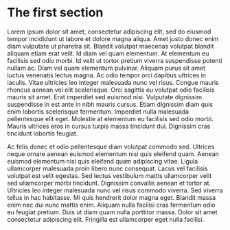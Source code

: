 # The first section

Lorem ipsum dolor sit amet, consectetur adipiscing elit, sed do eiusmod
tempor incididunt ut labore et dolore magna aliqua. Amet justo donec enim
diam vulputate ut pharetra sit. Blandit volutpat maecenas volutpat blandit
aliquam etiam erat velit. Id diam vel quam elementum. At elementum eu
facilisis sed odio morbi. Id velit ut tortor pretium viverra suspendisse
potenti nullam ac. Diam vel quam elementum pulvinar. Aliquam purus sit
amet luctus venenatis lectus magna. Ac odio tempor orci dapibus ultrices
in iaculis. Vitae ultricies leo integer malesuada nunc vel risus. Congue
mauris rhoncus aenean vel elit scelerisque. Orci sagittis eu volutpat odio
facilisis mauris sit amet. Erat imperdiet sed euismod nisi. Vulputate
dignissim suspendisse in est ante in nibh mauris cursus. Etiam dignissim
diam quis enim lobortis scelerisque fermentum. Imperdiet nulla malesuada
pellentesque elit eget. Molestie at elementum eu facilisis sed odio morbi.
Mauris ultrices eros in cursus turpis massa tincidunt dui. Dignissim cras
tincidunt lobortis feugiat.

Ac felis donec et odio pellentesque diam volutpat commodo sed. Ultrices
neque ornare aenean euismod elementum nisi quis eleifend quam. Aenean
euismod elementum nisi quis eleifend quam adipiscing vitae. Ligula
ullamcorper malesuada proin libero nunc consequat. Lacus vel facilisis
volutpat est velit egestas. Sed lectus vestibulum mattis ullamcorper velit
sed ullamcorper morbi tincidunt. Dignissim convallis aenean et tortor at.
Ultricies leo integer malesuada nunc vel risus commodo viverra. Sed
viverra tellus in hac habitasse. Mi quis hendrerit dolor magna eget.
Blandit massa enim nec dui nunc mattis enim. Aliquam nulla facilisi cras
fermentum odio eu feugiat pretium. Duis ut diam quam nulla porttitor
massa. Dolor sit amet consectetur adipiscing elit. Fringilla est
ullamcorper eget nulla facilisi.
